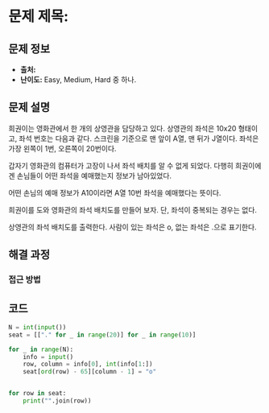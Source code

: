 # 문제 제목: 

## 문제 정보
- **출처:** 
- **난이도:** Easy, Medium, Hard 중 하나.

## 문제 설명
희권이는 영화관에서 한 개의 상영관을 담당하고 있다. 상영관의 좌석은 
10x20 형태이고, 좌석 번호는 다음과 같다.
스크린을 기준으로 맨 앞이 A열, 맨 뒤가 J열이다. 좌석은 가장 왼쪽이 1번, 오른쪽이 20번이다.

갑자기 영화관의 컴퓨터가 고장이 나서 좌석 배치를 알 수 없게 되었다. 다행히 희권이에겐 손님들이 어떤 좌석을 예매했는지 정보가 남아있었다.

어떤 손님의 예매 정보가 A10이라면 A열 10번 좌석을 예매했다는 뜻이다.

희권이를 도와 영화관의 좌석 배치도를 만들어 보자. 단, 좌석이 중복되는 경우는 없다.

상영관의 좌석 배치도를 출력한다. 사람이 있는 좌석은 o, 없는 좌석은 .으로 표기한다.

## 해결 과정

### 접근 방법

## 코드
```python
N = int(input())
seat = [["." for _ in range(20)] for _ in range(10)]

for _ in range(N):
    info = input()
    row, column = info[0], int(info[1:])
    seat[ord(row) - 65][column - 1] = "o"


for row in seat:
    print("".join(row))
